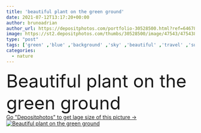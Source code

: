 ```yaml
---
title: 'beautiful plant on the green ground'
date: 2021-07-12T13:17:20+00:00
author: brunoadrian
author_url: https://depositphotos.com/portfolio-30528500.html?ref=64678756
image: https://st2.depositphotos.com/thumbs/30528500/image/47543/475438082/api_thumb_450.jpg?forcejpeg=true
type: "post"
tags: ['green' ,'blue' ,'background' ,'sky' ,'beautiful' ,'travel' ,'summer' ,'sunlight' ,'sun' ,'nature' ,'plants' ,'tree' ,'cloud' ,'reserve' ,'sunrise' ,'landscape' ,'sunset' ,'dawn' ,'trees' ,'city' ,'forest' ,'countryside' ,'mountains' ,'rays' ,'culture' ,'scenic' ,'panorama' ,'hill' ,'houses' ,'hills' ,'traveling' ,'afternoon' ,'stones' ,'place' ,'autumnal' ,'community' ,'valley' ,'viewpoint' ,'maya' ,'Guatemala' ,'fogs' ,'quetzaltenango' ,'panoramic place' ,'cajola valley' ]
categories: 
  - nature
---
```

<div aling="center">
            <font size="60"> Beautiful plant on the green ground</font>   
</div>
<div>
    <a href='https://st2.depositphotos.com/thumbs/30528500/image/47543/475438082/api_thumb_450.jpg?forcejpeg=true?ref=64678756' target=_blank > Go "Depositphotos" to get lage size of this picture ->
        <img href='https://st2.depositphotos.com/thumbs/30528500/image/47543/475438082/api_thumb_450.jpg?forcejpeg=true?ref=64678756' src='https://st2.depositphotos.com/30528500/47543/i/950/depositphotos_475438082-stock-photo-beautiful-plant-green-ground.jpg?forcejpeg=true' alt='Beautiful plant on the green ground' >
    </a>
</div>
